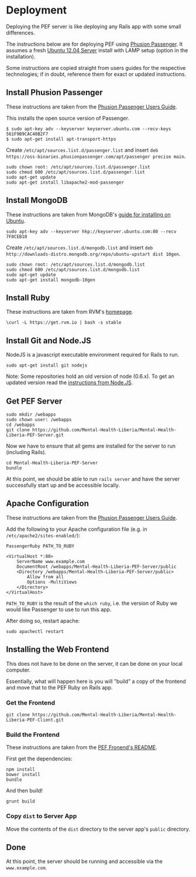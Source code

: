 # Deployment
Deploying the PEF server is like deploying any Rails app with some small differences.

The instructions below are for deploying PEF using [Phusion Passenger](https://www.phusionpassenger.com). It assumes a fresh [Ubuntu 12.04 Server](http://www.ubuntu.com/download/server) install with LAMP setup (option in the installation).

Some instructions are copied straight from users guides for the respective technologies; if in doubt, reference them for exact or updated instructions.

## Install Phusion Passenger
These instructions are taken from the [Phusion Passenger Users Guide](http://www.modrails.com/documentation/Users%20guide%20Apache.html#install_on_debian_ubuntu).

This installs the open source version of Passenger.

```
$ sudo apt-key adv --keyserver keyserver.ubuntu.com --recv-keys 561F9B9CAC40B2F7
$ sudo apt-get install apt-transport-https
```

Create `/etc/apt/sources.list.d/passenger.list` and insert `deb https://oss-binaries.phusionpassenger.com/apt/passenger precise main`.

```
sudo chown root: /etc/apt/sources.list.d/passenger.list
sudo chmod 600 /etc/apt/sources.list.d/passenger.list
sudo apt-get update
sudo apt-get install libapache2-mod-passenger
```

## Install MongoDB
These instructions are taken from MongoDB's [guide for installing on Ubuntu](http://docs.mongodb.org/manual/tutorial/install-mongodb-on-ubuntu/).

```
sudo apt-key adv --keyserver hkp://keyserver.ubuntu.com:80 --recv 7F0CEB10
```

Create `/etc/apt/sources.list.d/mongodb.list` and insert `deb http://downloads-distro.mongodb.org/repo/ubuntu-upstart dist 10gen`.

```
sudo chown root: /etc/apt/sources.list.d/mongodb.list
sudo chmod 600 /etc/apt/sources.list.d/mongodb.list
sudo apt-get update
sudo apt-get install mongodb-10gen
```

## Install Ruby
These instructions are taken from RVM's [homepage](https://rvm.io).

```
\curl -L https://get.rvm.io | bash -s stable
```

## Install Git and Node.JS
NodeJS is a javascript executable environment required for Rails to run.

```
sudo apt-get install git nodejs
```

Note: Some repositories hold an old version of node (0.6.x). To get an updated version read the [instructions from Node.JS](https://github.com/joyent/node/wiki/Installing-Node.js-via-package-manager#ubuntu-mint-elementary-os).

## Get PEF Server
```
sudo mkdir /webapps
sudo chown user: /webapps
cd /webapps
git clone https://github.com/Mental-Health-Liberia/Mental-Health-Liberia-PEF-Server.git
```

Now we have to ensure that all gems are installed for the server to run (including Rails).

```
cd Mental-Health-Liberia-PEF-Server
bundle
```

At this point, we should be able to run `rails server` and have the server successfully start up and be accessible locally.

## Apache Configuration
These instructions are taken from the [Phusion Passenger Users Guide](http://www.modrails.com/documentation/Users%20guide%20Apache.html#_deploying_a_rack_based_ruby_application_including_rails_gt_3).

Add the following to your Apache configuration file (e.g. in `/etc/apache2/sites-enabled/`):
```
PassengerRuby PATH_TO_RUBY

<VirtualHost *:80>
    ServerName www.example.com
    DocumentRoot /webapps/Mental-Health-Liberia-PEF-Server/public
    <Directory /webapps/Mental-Health-Liberia-PEF-Server/public>
        Allow from all
        Options -MultiViews
    </Directory>
</VirtualHost>
```

`PATH_TO_RUBY` is the result of the `which ruby`, i.e. the version of Ruby we would like Passenger to use to run this app.

After doing so, restart apache:
```
sudo apachectl restart
```

## Installing the Web Frontend
This does not have to be done on the server, it can be done on your local computer.

Essentially, what will happen here is you will "build" a copy of the frontend and move that to the PEF Ruby on Rails app.

### Get the Frontend
```
git clone https://github.com/Mental-Health-Liberia/Mental-Health-Liberia-PEF-Client.git
```

### Build the Frontend
These instructions are taken from the [PEF Fronend's README](https://github.com/Mental-Health-Liberia/Mental-Health-Liberia-PEF-Client/blob/master/README.md#how-to-run).

First get the dependencies:
```
npm install
bower install
bundle
```

And then build!
```
grunt build
```

### Copy `dist` to Server App
Move the contents of the `dist` directory to the server app's `public` directory.

## Done
At this point, the server should be running and accessible via the `www.example.com`.

